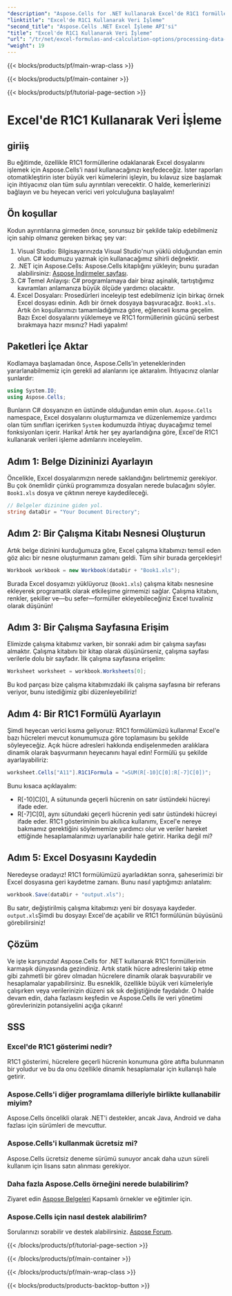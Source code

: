 ```yaml
---
"description": "Aspose.Cells for .NET kullanarak Excel'de R1C1 formülleriyle verilerin nasıl işleneceğini keşfedin. Adım adım eğitim ve örnekler dahildir."
"linktitle": "Excel'de R1C1 Kullanarak Veri İşleme"
"second_title": "Aspose.Cells .NET Excel İşleme API'si"
"title": "Excel'de R1C1 Kullanarak Veri İşleme"
"url": "/tr/net/excel-formulas-and-calculation-options/processing-data-using-r1c1/"
"weight": 19
---
```


{{< blocks/products/pf/main-wrap-class >}}

{{< blocks/products/pf/main-container >}}

{{< blocks/products/pf/tutorial-page-section >}}

# Excel'de R1C1 Kullanarak Veri İşleme

## giriiş 
Bu eğitimde, özellikle R1C1 formüllerine odaklanarak Excel dosyalarını işlemek için Aspose.Cells'i nasıl kullanacağınızı keşfedeceğiz. İster raporları otomatikleştirin ister büyük veri kümelerini işleyin, bu kılavuz size başlamak için ihtiyacınız olan tüm sulu ayrıntıları verecektir. O halde, kemerlerinizi bağlayın ve bu heyecan verici veri yolculuğuna başlayalım!
## Ön koşullar
Kodun ayrıntılarına girmeden önce, sorunsuz bir şekilde takip edebilmeniz için sahip olmanız gereken birkaç şey var:
1. Visual Studio: Bilgisayarınızda Visual Studio'nun yüklü olduğundan emin olun. C# kodumuzu yazmak için kullanacağımız sihirli değnektir.
2. .NET için Aspose.Cells: Aspose.Cells kitaplığını yükleyin; bunu şuradan alabilirsiniz: [Aspose İndirmeler sayfası](https://releases.aspose.com/cells/net/).
3. C# Temel Anlayışı: C# programlamaya dair biraz aşinalık, tartıştığımız kavramları anlamanıza büyük ölçüde yardımcı olacaktır.
4. Excel Dosyaları: Prosedürleri inceleyip test edebilmeniz için birkaç örnek Excel dosyası edinin. Adlı bir örnek dosyaya başvuracağız. `Book1.xls`.
Artık ön koşullarımızı tamamladığımıza göre, eğlenceli kısma geçelim. Bazı Excel dosyalarını yüklemeye ve R1C1 formüllerinin gücünü serbest bırakmaya hazır mısınız? Hadi yapalım!
## Paketleri İçe Aktar
Kodlamaya başlamadan önce, Aspose.Cells'in yeteneklerinden yararlanabilmemiz için gerekli ad alanlarını içe aktaralım. İhtiyacınız olanlar şunlardır:
```csharp
using System.IO;
using Aspose.Cells;
```
Bunların C# dosyanızın en üstünde olduğundan emin olun. `Aspose.Cells` namespace, Excel dosyalarını oluşturmamıza ve düzenlememize yardımcı olan tüm sınıfları içerirken `System` kodumuzda ihtiyaç duyacağımız temel fonksiyonları içerir.
Harika! Artık her şey ayarlandığına göre, Excel'de R1C1 kullanarak verileri işleme adımlarını inceleyelim.
## Adım 1: Belge Dizininizi Ayarlayın
Öncelikle, Excel dosyalarımızın nerede saklandığını belirtmemiz gerekiyor. Bu çok önemlidir çünkü programımıza dosyaları nerede bulacağını söyler. `Book1.xls` dosya ve çıktının nereye kaydedileceği.
```csharp
// Belgeler dizinine giden yol.
string dataDir = "Your Document Directory";
```
## Adım 2: Bir Çalışma Kitabı Nesnesi Oluşturun
Artık belge dizinini kurduğumuza göre, Excel çalışma kitabımızı temsil eden göz alıcı bir nesne oluşturmanın zamanı geldi. Tüm sihir burada gerçekleşir!
```csharp
Workbook workbook = new Workbook(dataDir + "Book1.xls");
```
Burada Excel dosyamızı yüklüyoruz (`Book1.xls`) çalışma kitabı nesnesine ekleyerek programatik olarak etkileşime girmemizi sağlar. Çalışma kitabını, renkler, şekiller ve—bu sefer—formüller ekleyebileceğiniz Excel tuvaliniz olarak düşünün!
## Adım 3: Bir Çalışma Sayfasına Erişim
Elimizde çalışma kitabımız varken, bir sonraki adım bir çalışma sayfası almaktır. Çalışma kitabını bir kitap olarak düşünürseniz, çalışma sayfası verilerle dolu bir sayfadır. İlk çalışma sayfasına erişelim:
```csharp
Worksheet worksheet = workbook.Worksheets[0];
```
Bu kod parçası bize çalışma kitabımızdaki ilk çalışma sayfasına bir referans veriyor, bunu istediğimiz gibi düzenleyebiliriz!
## Adım 4: Bir R1C1 Formülü Ayarlayın
Şimdi heyecan verici kısma geliyoruz: R1C1 formülümüzü kullanma! Excel'e bazı hücreleri mevcut konumumuza göre toplamasını bu şekilde söyleyeceğiz. Açık hücre adresleri hakkında endişelenmeden aralıklara dinamik olarak başvurmanın heyecanını hayal edin! Formülü şu şekilde ayarlayabiliriz:
```csharp
worksheet.Cells["A11"].R1C1Formula = "=SUM(R[-10]C[0]:R[-7]C[0])";
```
Bunu kısaca açıklayalım: 
- R[-10]C[0], A sütununda geçerli hücrenin on satır üstündeki hücreyi ifade eder.
- R[-7]C[0], aynı sütundaki geçerli hücrenin yedi satır üstündeki hücreyi ifade eder.
R1C1 gösteriminin bu akıllıca kullanımı, Excel'e nereye bakmamız gerektiğini söylememize yardımcı olur ve veriler hareket ettiğinde hesaplamalarımızı uyarlanabilir hale getirir. Harika değil mi?
## Adım 5: Excel Dosyasını Kaydedin
Neredeyse oradayız! R1C1 formülümüzü ayarladıktan sonra, şaheserimizi bir Excel dosyasına geri kaydetme zamanı. Bunu nasıl yaptığımızı anlatalım:
```csharp
workbook.Save(dataDir + "output.xls");
```
Bu satır, değiştirilmiş çalışma kitabımızı yeni bir dosyaya kaydeder. `output.xls`Şimdi bu dosyayı Excel'de açabilir ve R1C1 formülünün büyüsünü görebilirsiniz!
## Çözüm
Ve işte karşınızda! Aspose.Cells for .NET kullanarak R1C1 formüllerinin karmaşık dünyasında gezindiniz. Artık statik hücre adreslerini takip etme gibi zahmetli bir görev olmadan hücrelere dinamik olarak başvurabilir ve hesaplamalar yapabilirsiniz. 
Bu esneklik, özellikle büyük veri kümeleriyle çalışırken veya verilerinizin düzeni sık sık değiştiğinde faydalıdır. O halde devam edin, daha fazlasını keşfedin ve Aspose.Cells ile veri yönetimi görevlerinizin potansiyelini açığa çıkarın!
## SSS
### Excel'de R1C1 gösterimi nedir?
R1C1 gösterimi, hücrelere geçerli hücrenin konumuna göre atıfta bulunmanın bir yoludur ve bu da onu özellikle dinamik hesaplamalar için kullanışlı hale getirir.
### Aspose.Cells'i diğer programlama dilleriyle birlikte kullanabilir miyim?
Aspose.Cells öncelikli olarak .NET'i destekler, ancak Java, Android ve daha fazlası için sürümleri de mevcuttur.
### Aspose.Cells'i kullanmak ücretsiz mi?
Aspose.Cells ücretsiz deneme sürümü sunuyor ancak daha uzun süreli kullanım için lisans satın alınması gerekiyor.
### Daha fazla Aspose.Cells örneğini nerede bulabilirim?
Ziyaret edin [Aspose Belgeleri](https://reference.aspose.com/cells/net/) Kapsamlı örnekler ve eğitimler için.
### Aspose.Cells için nasıl destek alabilirim?
Sorularınızı sorabilir ve destek alabilirsiniz. [Aspose Forum](https://forum.aspose.com/c/cells/9).

{{< /blocks/products/pf/tutorial-page-section >}}

{{< /blocks/products/pf/main-container >}}

{{< /blocks/products/pf/main-wrap-class >}}

{{< blocks/products/products-backtop-button >}}